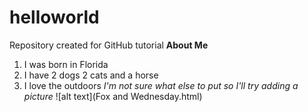 # helloworld
Repository created for GitHub tutorial
**About Me**
1. I was born in Florida
2. I have 2 dogs 2 cats and a horse
3. I love the outdoors
*I'm not sure what else to put so I'll try adding a picture*
![alt text](Fox and Wednesday.html)
